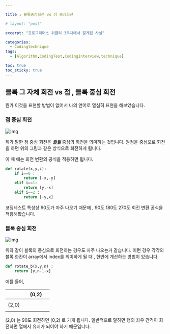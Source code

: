 ```yaml
---

title : 블록중심회전 vs 점 중심회전

# layout: "post"

excerpt: "프로그래머스 위클리 3주차에서 알게된 사실"

categories:
  - Codingtechnique
tags:
  - [Algorithm,CodingTest,CodingInterview,technique]

toc: true
toc_sticky: true
---
```

## 블록 그 자체 회전 vs 점 , 블록 중심 회전

뭔가 이것을 표현할 방법이 없어서 나의 언어로 열심히 표현을 해보았습니다.

### 점 중심 회전

![img](https://upload.wikimedia.org/wikipedia/commons/thumb/3/3a/Matrix-font-linear-map001Rota.svg/300px-Matrix-font-linear-map001Rota.svg.png)

제가 말한 점 중심 회전은 ***<u>원점</u>*** 중심의 회전을 의미하는 것입니다.  원점을 중심으로 회전을 하면 위의 그림과 같은 방식으로 회전하게 됩니다. 

이 때 에는 회전 변환의 공식을 적용하면 됩니다.

```python
def rotate(x,y,i):
    if i==0 :
        return [-x,-y]
    elif i==1:
        return [y,-x]
    elif i==2 :
        return [-y,x]
```

코딩테스트 특성상 90도가 자주 나오기 때문에 , 90도 180도 270도 회전 변환 공식을 적용해봤습니다.

### 블록 중심 회전



![img](https://mblogthumb-phinf.pstatic.net/MjAxNjExMTdfNDQg/MDAxNDc5Mzc0ODEwMDMy.iPQD1x3dSSC9xiN1-otlcLLBaCoQzZzp0K0StWwMxVkg.p018XqVtiMbBrXBsYYF2piOkrIJWB8ng82uDG3SN4Bcg.PNG.dnpc7848/tetris_fig5.png?type=w800)

위와 같이 블록의 중심으로 회전하는 경우도 자주 나오는거 같습니다.  이런 경우 각각의 블록 한칸이 array에서 index를 의미하게 될 때 , 한번에 계산하는 방법이 있습니다.

```python
def rotate_b(x,y,n) :
    return [y,n-1-x]
```

예를 들어, 

|       |      | (0,2) |      |
| ----- | ---- | ----- | ---- |
|       |      |       |      |
| (2,0) |      |       |      |
|       |      |       |      |

(2,0) 는 90도 회전하면 (0,2) 로 가게 됩니다. 
일반적으로 말하면 행의 좌우 간격이 회전하면 열에서 유지가 되어야 하기 때문입니다.